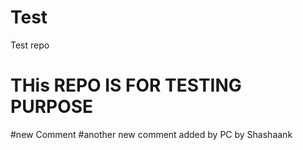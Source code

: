 # Test
Test repo
# THis REPO IS FOR TESTING PURPOSE
#new Comment
#another new comment added by PC by Shashaank